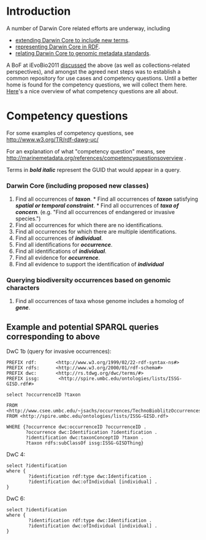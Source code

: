 # Introduction #

A number of Darwin Core related efforts are underway, including
  * [extending Darwin Core to include new terms](http://code.google.com/p/darwincore/issues/list).
  * [representing Darwin Core in RDF](CharterOfIG.md).
  * [relating Darwin Core to genomic metadata standards](http://gensc.org/gc_wiki/index.php/Biodiversity_Working_Group).

A BoF at iEvoBio2011 [discussed](http://www.piratepad.net/iEvoBio11-BoF-reportouts) the above (as well as collections-related perspectives), and amongst the agreed next steps was to establish a common repository for use cases and competency questions. Until a better home is found for the competency questions, we will collect them here. [Here](http://marinemetadata.org/references/competencyquestionsoverview)'s a nice overview of what competency questions are all about.

# Competency questions #
For some examples of competency questions, see http://www.w3.org/TR/rdf-dawg-uc/

For an explanation of what "competency question" means, see http://marinemetadata.org/references/competencyquestionsoverview .

Terms in **_bold italic_** represent the GUID that would appear in a query.

### Darwin Core (including proposed new classes) ###
  1. Find all occurrences of **_taxon_**.
    * Find all occurrences of **_taxon_** satisfying **_spatial or temporal constraint_**.
    * Find all occurrences of **_taxa of concern_**. (e.g. "Find all occurrences of endangered or invasive species.")
  1. Find all occurrences for which there are no identifications.
  1. Find all occurrences for which there are multiple identifications.
  1. Find all occurrences of **_individual_**.
  1. Find all identifications for **_occurrence_**.
  1. Find all identifications of **_individual_**.
  1. Find all evidence for **_occurrence_**.
  1. Find all evidence to support the identification of **_individual_**

### Querying biodiversity occurrences based on genomic characters ###
  1. Find all occurrences of taxa whose genome includes a homolog of **_gene_**.


## Example and potential SPARQL queries corresponding to above ##
DwC 1b (query for invasive occurrences):
```
PREFIX rdf:       <http://www.w3.org/1999/02/22-rdf-syntax-ns#>
PREFIX rdfs:      <http://www.w3.org/2000/01/rdf-schema#>
PREFIX dwc:       <http://rs.tdwg.org/dwc/terms/#>
PREFIX issg:       <http://spire.umbc.edu/ontologies/lists/ISSG-GISD.rdf#>

select ?occurrenceID ?taxon

FROM <http://www.csee.umbc.edu/~jsachs/occurrences/TechnoBioblitzOccurrences.rdf>
FROM <http://spire.umbc.edu/ontologies/lists/ISSG-GISD.rdf>

WHERE {?occurrence dwc:occurrenceID ?occurrenceID .
       ?occurrence dwc:Identification ?identification .
       ?identification dwc:taxonConceptID ?taxon .
       ?taxon rdfs:subClassOf issg:ISSG-GISDThing}
```


DwC 4:
```
select ?identification
where {
        ?identification rdf:type dwc:Identification .
        ?identification dwc:ofIndividual [individual] .
}
```

DwC 6:
```
select ?identification
where {
        ?identification rdf:type dwc:Identification .
        ?identification dwc:ofIndividual [individual] .
}
```